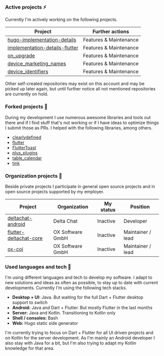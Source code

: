 ### Active projects ⚡

Currently I'm actively working on the following projects.

| Project                                                                                     | Further actions         |
|---------------------------------------------------------------------------------------------|-------------------------|
| [hugo-implementation-details](https://github.com/Boehrsi/hugo-implementation-details)       | Features &  Maintenance |
| [implementation-details-flutter](https://github.com/Boehrsi/implementation-details-flutter) | Features &  Maintenance |
| [on_upgrade](https://github.com/Boehrsi/on_upgrade) | Features &  Maintenance |
| [device_marketing_names](https://github.com/Boehrsi/device_marketing_names) | Features &  Maintenance |
| [device_identifiers](https://github.com/Boehrsi/device_identifiers) | Features &  Maintenance |

Other self-created repositories may exist on this account and may be picked up later again, but until further notice all not mentioned repositories are currently on hold.

### Forked projects 🔀

During my development I use numerous awesome libraries and tools out there and if I find stuff that's not working or if I have ideas to optimize things I submit those as PRs. I helped with the following libraries, among others.

* [clearlydefined](https://github.com/Boehrsi/clearlydefined)
* [flutter](https://github.com/Boehrsi/flutter)
* [FlutterToast](https://github.com/Boehrsi/FlutterToast)
* [plus_plugins](https://github.com/Boehrsi/plus_plugins)
* [table_calendar](https://github.com/Boehrsi/table_calendar)
* [tink](https://github.com/Boehrsi/tink)

### Organization projects 🏢

Beside private projects I participate in general open source projects and in open source projects supported by my employer.

| Project                                                                          | Organization     | My status | Position          |
|----------------------------------------------------------------------------------|------------------|-----------|-------------------|
| [deltachat-android](https://github.com/deltachat/deltachat-android)              | Delta Chat       | Inactive  | Developer         |
| [flutter-deltachat-core](https://github.com/open-xchange/flutter-deltachat-core) | OX Software GmbH | Inactive  | Maintainer / lead |
| [ox-coi](https://github.com/open-xchange/ox-coi)                                 | OX Software GmbH | Inactive  | Maintainer / lead |

### Used languages and tech 🔧

I'm using different languages and tech to develop my software. I adapt to new solutions and ideas as often as possible, to stay up to date with current developments. Currently I'm using the following tech stacks.

- **Desktop + UI:** Java. But waiting for the full Dart + Flutter desktop support to switch
- **Android:** Java and Dart + Flutter. But mostly Flutter in the last months
- **Server:** Java and Kotlin. Transitioning to Kotlin only
- **Shell / consoles:** Bash
- **Web:** Hugo static side generator

I'm currently trying to focus on Dart + Flutter for all UI driven projects and on Kotlin for the server development. As I'm mainly an Android developer I also stay with Java for a bit, but I'm also trying to adapt my Kotlin knowledge for that area.
